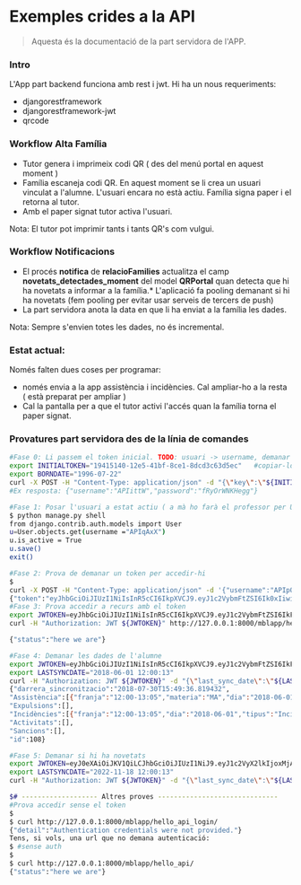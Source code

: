 # Exemples crides a la API
>Aquesta és la documentació de la part servidora de l'APP.
### Intro
L'App part backend funciona amb rest i jwt. Hi ha un nous requeriments:

* djangorestframework
* djangorestframework-jwt
* qrcode

### Workflow Alta Família

* Tutor genera i imprimeix codi QR ( des del menú portal en aquest moment )
* Família escaneja codi QR. En aquest moment se li crea un usuari vinculat a l'alumne. L'usuari encara no està actiu. Família signa paper i el retorna al tutor.
* Amb el paper signat tutor activa l'usuari.

Nota: El tutor pot imprimir tants i tants QR's com vulgui.

### Workflow Notificacions

* El procés **notifica** de **relacioFamilies**  actualitza el camp **novetats_detectades_moment** del model **QRPortal** quan detecta que hi ha novetats a informar a la família.* L'aplicació fa pooling demanant si hi ha novetats (fem pooling per evitar usar serveis de tercers de push)
* La part servidora anota la data en que li ha enviat a la família les dades.

Nota: Sempre s'envien totes les dades, no és incremental.
### Estat actual:

Només falten dues coses per programar:

* només envia a la app assistència i incidències. Cal ampliar-ho a la resta ( està preparat per ampliar )
* Cal la pantalla per a que el tutor activi l'accés quan la família torna el paper signat.

### Provatures part servidora des de la línia de comandes
```bash
#Fase 0: Li passem el token inicial. TODO: usuari -> username, demanar data naixement
export INITIALTOKEN="19415140-12e5-41bf-8ce1-8dcd3c63d5ec"   #copiar-lo del .odt on hi ha el QR
export BORNDATE="1996-07-22"
curl -X POST -H "Content-Type: application/json" -d "{\"key\":\"${INITIALTOKEN}\", \"born_date\":\"${BORNDATE}\"  }" http://localhost:8000/mblapp/capture_token_api/
#Ex resposta: {"username":"APIittW","password":"fRyOrWNKHegg"}

#Fase 1: Posar l'usuari a estat actiu ( a mà ho farà el professor per UI ):
$ python manage.py shell
from django.contrib.auth.models import User
u=User.objects.get(username ="APIqAxX")
u.is_active = True
u.save()
exit()

#Fase 2: Prova de demanar un token per accedir-hi
$
curl -X POST -H "Content-Type: application/json" -d '{"username":"APIpOH1","password":"sxvQx?drpOHY"}' http://localhost:8000/api-token-auth/
{"token":"eyJhbGciOiJIUzI1NiIsInR5cCI6IkpXVCJ9.eyJ1c2VybmFtZSI6Ik0xIiwidXNlcl9pZCI6NCwiZW1haWwiOiIiLCJleHAiOjE1MjU5NjA5MjR9.EKEhsW-uqdblRLEpAH0uxKMb-FUnCJB6a3_3xRd4Pno"}
#Fase 3: Prova accedir a recurs amb el token
export JWTOKEN=eyJhbGciOiJIUzI1NiIsInR5cCI6IkpXVCJ9.eyJ1c2VybmFtZSI6IkFQSXBPSDEiLCJ1c2VyX2lkIjoyMjYsImVtYWlsIjoiIiwiZXhwIjoxNTMzMDQ2MzgxfQ._OCRlFiMP7ajk5_OxI_zOqZRbCdH8r2dtADmg-FOP28
curl -H "Authorization: JWT ${JWTOKEN}" http://127.0.0.1:8000/mblapp/hello_api_login/

{"status":"here we are"}

#Fase 4: Demanar les dades de l'alumne
export JWTOKEN=eyJhbGciOiJIUzI1NiIsInR5cCI6IkpXVCJ9.eyJ1c2VybmFtZSI6IkFQSWl0dFciLCJ1c2VyX2lkIjoyMzUsImVtYWlsIjoiIiwiZXhwIjoxNTMyOTQ4MDg5fQ.uPixe14hJFLYdALHx2lbkRj6Gl9N4GWe-SUDom1Nh0g
export LASTSYNCDATE="2018-06-01 12:00:13"
curl -H "Authorization: JWT ${JWTOKEN}" -d "{\"last_sync_date\":\"${LASTSYNCDATE}\"  }" http://127.0.0.1:8000/mblapp/syncro_data_api/
{"darrera_sincronitzacio":"2018-07-30T15:49:36.819432",
"Assistència":[{"franja":"12:00-13:05","materia":"MA","dia":"2018-06-01","tipus":"Retard"},{"franja":"10:00-11:05","materia":"FI","dia":"2018-06-02","tipus":"Justificada"}],
"Expulsions":[],
"Incidències":[{"franja":"12:00-13:05","dia":"2018-06-01","tipus":"Incidència","motiu":"Molesta els companys"},{"franja":"12:00-13:05","dia":"2018-06-02","tipus":"Observació","motiu":"Bona feina"}],
"Activitats":[],
"Sancions":[],
"id":108}

#Fase 5: Demanar si hi ha novetats
export JWTOKEN=eyJ0eXAiOiJKV1QiLCJhbGciOiJIUzI1NiJ9.eyJ1c2VyX2lkIjoxMjA4LCJ1c2VybmFtZSI6IkFQSTZtbmIiLCJleHAiOjE2NjkxNTg4ODIsImVtYWlsIjoiIn0.DRNDPdvZ_KxyvNIUH3GJ1UeKsmFFwGihcLzHmY4gZFI
export LASTSYNCDATE="2022-11-18 12:00:13"
curl -H "Authorization: JWT ${JWTOKEN}" -d "{\"last_sync_date\":\"${LASTSYNCDATE}\"  }" http://127.0.0.1:8000/mblapp/notificacions/news/

$# ------------------- Altres proves ------------------------------
#Prova accedir sense el token
$
$ curl http://127.0.0.1:8000/mblapp/hello_api_login/
{"detail":"Authentication credentials were not provided."}
Tens, si vols, una url que no demana autenticació:
$ #sense auth
$
$ curl http://127.0.0.1:8000/mblapp/hello_api/
{"status":"here we are"}
```